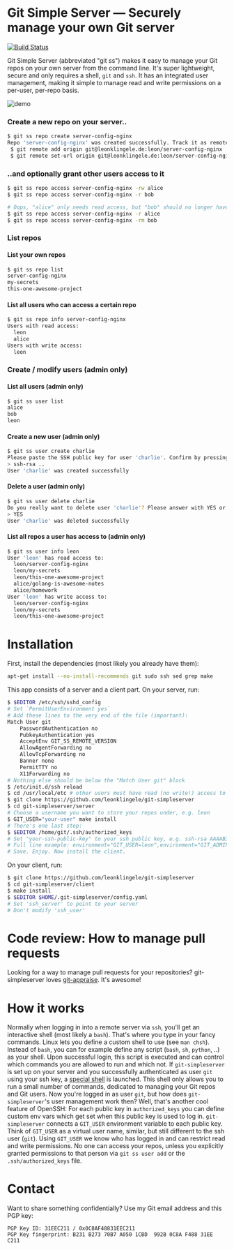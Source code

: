 # Git Simple Server — Securely manage your own Git server

[![Build Status](https://travis-ci.org/leonklingele/git-simpleserver.svg?branch=master)](https://travis-ci.org/leonklingele/git-simpleserver)

Git Simple Server (abbreviated "git ss") makes it easy to manage your Git repos on your own server from the command line. It's super lightweight, secure and only requires a shell, `git` and `ssh`.
It has an integrated user management, making it simple to manage read and write permissions on a per-user, per-repo basis.

![demo](https://www.leonklingele.de/git-simpleserver/demo.gif?20170213)

### Create a new repo on your server..

```sh
$ git ss repo create server-config-nginx
Repo 'server-config-nginx' was created successfully. Track it as remote 'origin' via:
 $ git remote add origin git@leonklingele.de:leon/server-config-nginx
 $ git remote set-url origin git@leonklingele.de:leon/server-config-nginx
```

### ..and optionally grant other users access to it

```sh
$ git ss repo access server-config-nginx -rw alice
$ git ss repo access server-config-nginx -r bob

# Oops, "alice" only needs read access, but "bob" should no longer have access at all
$ git ss repo access server-config-nginx -r alice
$ git ss repo access server-config-nginx -rm bob
```

### List repos

#### List your own repos

```sh
$ git ss repo list
server-config-nginx
my-secrets
this-one-awesome-project
```

#### List all users who can access a certain repo

```sh
$ git ss repo info server-config-nginx
Users with read access:
  leon
  alice
Users with write access:
  leon
```

### Create / modify users (admin only)

#### List all users (admin only)

```sh
$ git ss user list
alice
bob
leon
```

#### Create a new user (admin only)

```sh
$ git ss user create charlie
Please paste the SSH public key for user 'charlie'. Confirm by pressing the 'Enter' key.
> ssh-rsa ..
User 'charlie' was created successfully
```

#### Delete a user (admin only)

```sh
$ git ss user delete charlie
Do you really want to delete user 'charlie'? Please answer with YES or NO
> YES
User 'charlie' was deleted successfully
```

#### List all repos a user has access to (admin only)

```sh
$ git ss user info leon
User 'leon' has read access to:
  leon/server-config-nginx
  leon/my-secrets
  leon/this-one-awesome-project
  alice/golang-is-awesome-notes
  alice/homework
User 'leon' has write access to:
  leon/server-config-nginx
  leon/my-secrets
  leon/this-one-awesome-project
```

# Installation

First, install the dependencies (most likely you already have them):

```sh
apt-get install --no-install-recommends git sudo ssh sed grep make
```

This app consists of a server and a client part.
On your server, run:

```sh
$ $EDITOR /etc/ssh/sshd_config
# Set `PermitUserEnvironment yes`
# Add these lines to the very end of the file (important):
Match User git
	PasswordAuthentication no
	PubkeyAuthentication yes
	AcceptEnv GIT_SS_REMOTE_VERSION
	AllowAgentForwarding no
	AllowTcpForwarding no
	Banner none
	PermitTTY no
	X11Forwarding no
# Nothing else should be below the "Match User git" block
$ /etc/init.d/ssh reload
$ cd /usr/local/etc # other users must have read (no write!) access to that folder!
$ git clone https://github.com/leonklingele/git-simpleserver
$ cd git-simpleserver/server
# Choose a username you want to store your repos under, e.g. leon
$ GIT_USER="your-user" make install
# There's one last step:
$ $EDITOR /home/git/.ssh/authorized_keys
# Set "your-ssh-public-key" to your ssh public key, e.g. ssh-rsa AAAAB3N.. you@your-machine
# Full line example: environment="GIT_USER=leon",environment="GIT_ADMIN=true" ssh-rsa AAAAB3N.. you@your-machine
# Save. Enjoy. Now install the client.
```

On your client, run:

```sh
$ git clone https://github.com/leonklingele/git-simpleserver
$ cd git-simpleserver/client
$ make install
$ $EDITOR $HOME/.git-simpleserver/config.yaml
# Set 'ssh_server' to point to your server
# Don't modify 'ssh_user'
```

# Code review: How to manage pull requests

Looking for a way to manage pull requests for your repositories? git-simpleserver loves [git-appraise](https://github.com/google/git-appraise). It's awesome!

# How it works

Normally when logging in into a remote server via `ssh`, you'll get an interactive shell (most likely a `bash`). That's where you type in your fancy commands. Linux lets you define a custom shell to use (see `man chsh`). Instead of `bash`, you can for example define any script (`bash`, `sh`, `python`, ..) as your shell. Upon successful login, this script is executed and can control which commands you are allowed to run and which not.
If `git-simpleserver` is set up on your server and you successfully authenticated as user `git` using your ssh key, a [special shell](./server/shell) is launched. This shell only allows you to run a small number of commands, dedicated to managing your Git repos and Git users.
Now you're logged in as user `git`, but how does `git-simpleserver`'s user management work then? Well, that's another cool feature of OpenSSH: For each public key in `authorized_keys` you can define custom env vars which get set when this public key is used to log in. `git-simpleserver` connects a `GIT_USER` environment variable to each public key. Think of `GIT_USER` as a virtual user name, similar, but still different to the ssh user (`git`). Using `GIT_USER` we know who has logged in and can restrict read and write permissions.
No one can access your repos, unless you explicitly granted permissions to that person via `git ss user add` or the `.ssh/authorized_keys` file.

# Contact

Want to share something confidentially? Use my Git email address and this PGP key:
```pgp
PGP Key ID: 31EEC211 / 0x0C8AF48831EEC211
PGP Key fingerprint: B231 B273 70B7 A050 1CBD  992B 0C8A F488 31EE C211
```
